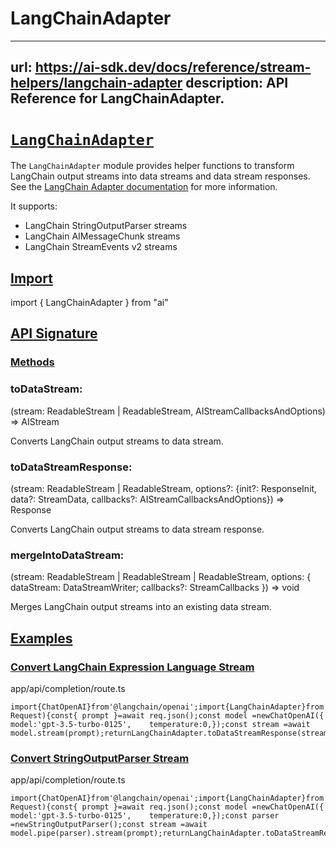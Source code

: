 # LangChainAdapter


---
url: https://ai-sdk.dev/docs/reference/stream-helpers/langchain-adapter
description: API Reference for LangChainAdapter.
---


# [`LangChainAdapter`](#langchainadapter)


The `LangChainAdapter` module provides helper functions to transform LangChain output streams into data streams and data stream responses. See the [LangChain Adapter documentation](/providers/adapters/langchain) for more information.

It supports:

-   LangChain StringOutputParser streams
-   LangChain AIMessageChunk streams
-   LangChain StreamEvents v2 streams


## [Import](#import)


import { LangChainAdapter } from "ai"


## [API Signature](#api-signature)



### [Methods](#methods)



### toDataStream:


(stream: ReadableStream<LangChainAIMessageChunk> | ReadableStream<string>, AIStreamCallbacksAndOptions) => AIStream

Converts LangChain output streams to data stream.


### toDataStreamResponse:


(stream: ReadableStream<LangChainAIMessageChunk> | ReadableStream<string>, options?: {init?: ResponseInit, data?: StreamData, callbacks?: AIStreamCallbacksAndOptions}) => Response

Converts LangChain output streams to data stream response.


### mergeIntoDataStream:


(stream: ReadableStream<LangChainStreamEvent> | ReadableStream<LangChainAIMessageChunk> | ReadableStream<string>, options: { dataStream: DataStreamWriter; callbacks?: StreamCallbacks }) => void

Merges LangChain output streams into an existing data stream.


## [Examples](#examples)



### [Convert LangChain Expression Language Stream](#convert-langchain-expression-language-stream)


app/api/completion/route.ts

```
import{ChatOpenAI}from'@langchain/openai';import{LangChainAdapter}from'ai';exportasyncfunctionPOST(req: Request){const{ prompt }=await req.json();const model =newChatOpenAI({    model:'gpt-3.5-turbo-0125',    temperature:0,});const stream =await model.stream(prompt);returnLangChainAdapter.toDataStreamResponse(stream);}
```


### [Convert StringOutputParser Stream](#convert-stringoutputparser-stream)


app/api/completion/route.ts

```
import{ChatOpenAI}from'@langchain/openai';import{LangChainAdapter}from'ai';import{StringOutputParser}from'@langchain/core/output_parsers';exportasyncfunctionPOST(req: Request){const{ prompt }=await req.json();const model =newChatOpenAI({    model:'gpt-3.5-turbo-0125',    temperature:0,});const parser =newStringOutputParser();const stream =await model.pipe(parser).stream(prompt);returnLangChainAdapter.toDataStreamResponse(stream);}
```
